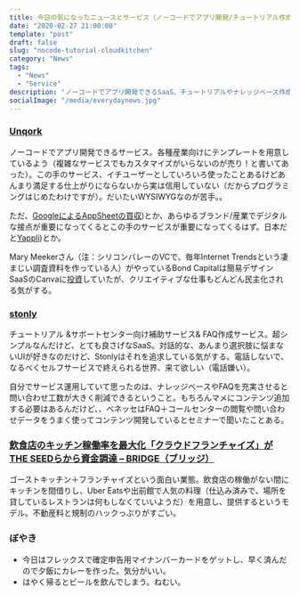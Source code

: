 ```yaml
---
title: 今日の気になったニュースとサービス（ノーコードでアプリ開発/チュートリアル作成SaaS/クラウドキッチン＋フランチャイズ）
date: "2020-02-27 21:00:00"
template: "post"
draft: false
slug: "nocode-tutorial-cloudkitchen"
category: "News"
tags:
  - "News"
  - "Service"
description: "ノーコードでアプリ開発できるSaaS、チュートリアルやナレッジベース作成SaaS、フランチャイズでクラウドキッチンを導入できるサービスについて"
socialImage: "/media/everydaynews.jpg"
---
```


### [Unqork](https://www.unqork.com/)
ノーコードでアプリ開発できるサービス。各種産業向けにテンプレートを用意しているよう（複雑なサービスでもカスタマイズがいらないのが売り！と書いてあった）。この手のサービス、イチユーザーとしていろいろ使ったことあるけどあんまり満足する仕上がりにならないから実は信用していない（だからプログラミングはじめたわけですが）。だいたいWYSIWYGなのが苦手。。

ただ、[GoogleによるAppSheetの買収](https://jp.techcrunch.com/2020/01/15/2020-01-14-google-acquires-appsheet-to-bring-no-code-development-to-google-cloud/))とか、あらゆるブランド/産業でデジタルな接点が重要になってくるとこの手のサービスが重要になってくるはず。日本だと[Yappli](https://yapp.li/))とか。

Mary Meekerさん（注：シリコンバレーのVCで、毎年Internet Trendsという凄まじい調査資料を作っている人）がやっているBond Capitalは簡易デザインSaaSのCanvaに[投資](https://techcrunch.com/2019/05/20/graphic-design-platform-canva-valued-at-2-5b-with-new-funds/)していたが、クリエイティブな仕事もどんどん民主化される気がする。

### [stonly](https://stonly.com/)
チュートリアル &サポートセンター向け補助サービス& FAQ作成サービス。超シンプルなんだけど、とても良さげなSaaS。対話的な、あんまり選択肢に悩まないUIが好きなのだけど、Stonlyはそれを追求している気がする。電話しないで、なるべくセルフサービスで終えられる世界、来て欲しい（電話嫌い）。

自分でサービス運用していて思ったのは、ナレッジベースやFAQを充実させると問い合わせ工数が大きく削減できるということ。もちろんマメにコンテンツ追加する必要はあるんだけど、、ベネッセはFAQ＋コールセンターの閲覧や問い合わせデータをうまく使ってコンテンツ開発しているとセミナーで聞いたことある。

### [飲食店のキッチン稼働率を最大化「クラウドフランチャイズ」がTHE SEEDらから資金調達 – BRIDGE（ブリッジ）](https://thebridge.jp/2020/02/cloudfranchise-fundraised)
ゴーストキッチン＋フランチャイズという面白い業態。飲食店の稼働がない間にキッチンを間借りし、Uber Eatsや出前館で人気の料理（仕込み済みで、場所を貸しているレストランは何もしなくていいようだ）を用意し、提供するというモデル。不動産料と規制のハックっぷりがすごい。

### ぼやき
- 今日はフレックスで確定申告用マイナンバーカードをゲットし、早く済んだので夕飯にカレーを作った。気分がいい。
- はやく帰るとビールを飲んでしまう。ねむい。